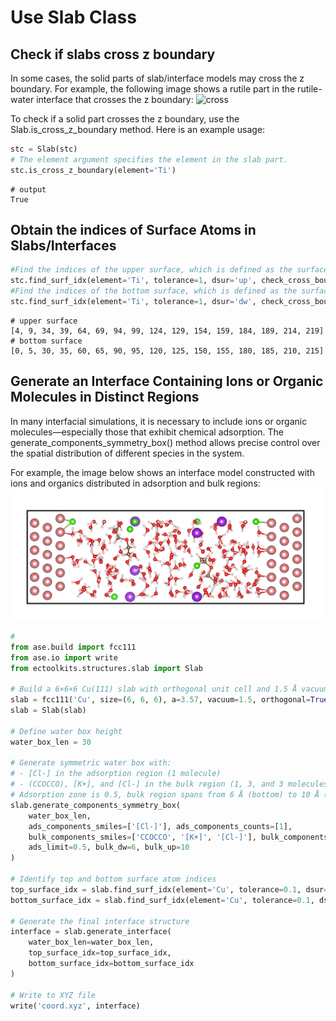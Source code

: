 # Use Slab Class

## Check if slabs cross z boundary

In some cases, the solid parts of slab/interface models may cross the z boundary. For example, the following image shows a rutile part in the rutile-water interface that crosses the z boundary:
![cross](./figures/slab-cross.png)

To check if a solid part crosses the z boundary, use the Slab.is_cross_z_boundary method. Here is an example usage:
```python
stc = Slab(stc)
# The element argument specifies the element in the slab part.
stc.is_cross_z_boundary(element='Ti')
```
```shell
# output
True
```

## Obtain the indices of Surface Atoms in Slabs/Interfaces

```python
#Find the indices of the upper surface, which is defined as the surface in contact with water on the right.
stc.find_surf_idx(element='Ti', tolerance=1, dsur='up', check_cross_boundary=True)
#Find the indices of the bottom surface, which is defined as the surface in contact with water on the left.
stc.find_surf_idx(element='Ti', tolerance=1, dsur='dw', check_cross_boundary=True)
```

```shell
# upper surface
[4, 9, 34, 39, 64, 69, 94, 99, 124, 129, 154, 159, 184, 189, 214, 219]
# bottom surface
[0, 5, 30, 35, 60, 65, 90, 95, 120, 125, 150, 155, 180, 185, 210, 215]
```


## Generate an Interface Containing Ions or Organic Molecules in Distinct Regions

In many interfacial simulations, it is necessary to include ions or organic molecules—especially those that exhibit chemical adsorption. The generate_components_symmetry_box() method allows precise control over the spatial distribution of different species in the system.

For example, the image below shows an interface model constructed with ions and organics distributed in adsorption and bulk regions:
![components](./figures/slab-components.png)


```python
#
from ase.build import fcc111
from ase.io import write
from ectoolkits.structures.slab import Slab

# Build a 6×6×6 Cu(111) slab with orthogonal unit cell and 1.5 Å vacuum
slab = fcc111('Cu', size=(6, 6, 6), a=3.57, vacuum=1.5, orthogonal=True)
slab = Slab(slab)

# Define water box height
water_box_len = 30

# Generate symmetric water box with:
# - [Cl-] in the adsorption region (1 molecule)
# - (CCOCCO), [K+], and [Cl-] in the bulk region (1, 3, and 3 molecules respectively)
# Adsorption zone is 0.5, bulk region spans from 6 Å (bottom) to 10 Å (top)
slab.generate_components_symmetry_box(
    water_box_len,
    ads_components_smiles=['[Cl-]'], ads_components_counts=[1],
    bulk_components_smiles=['CCOCCO', '[K+]', '[Cl-]'], bulk_components_counts=[1, 3, 3],
    ads_limit=0.5, bulk_dw=6, bulk_up=10
)

# Identify top and bottom surface atom indices
top_surface_idx = slab.find_surf_idx(element='Cu', tolerance=0.1, dsur='up')
bottom_surface_idx = slab.find_surf_idx(element='Cu', tolerance=0.1, dsur='dw')

# Generate the final interface structure
interface = slab.generate_interface(
    water_box_len=water_box_len,
    top_surface_idx=top_surface_idx,
    bottom_surface_idx=bottom_surface_idx
)

# Write to XYZ file
write('coord.xyz', interface)
```
